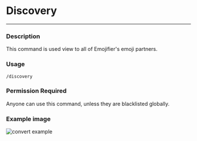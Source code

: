 # Discovery
---
### Description
This command is used view to all of Emojifier's emoji partners.
### Usage
```
/discovery
```
### Permission Required
Anyone can use this command, unless they are blacklisted globally.

### Example image
![convert example](../images/discovery.gif)
